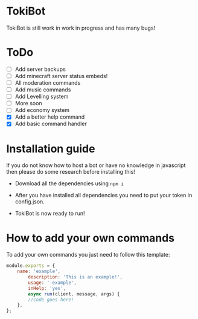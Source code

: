 # TokiBot

TokiBot is still work in work in progress and has many bugs!

# ToDo

- [ ] Add server backups
- [ ] Add minecraft server status embeds!
- [ ] All moderation commands
- [ ] Add music commands
- [ ] Add Levelling system
- [ ] More soon
- [ ] Add economy system
- [x] Add a better help command
- [x] Add basic command handler

# Installation guide
If you do not know how to host a bot or have no knowledge in javascript then please do some research before installing this!

- Download all the dependencies using `npm i`

- After you have installed all dependencies you need to put your token in config.json. 

- TokiBot is now ready to run!

# How to add your own commands
To add your own commands you just need to follow this template:
```js
module.exports = {
	name: 'example',
        description: 'This is an example!',
        usage: '-example',
        inHelp: 'yes',
        async run(client, message, args) {
		//code goes here!
	},
};
```
